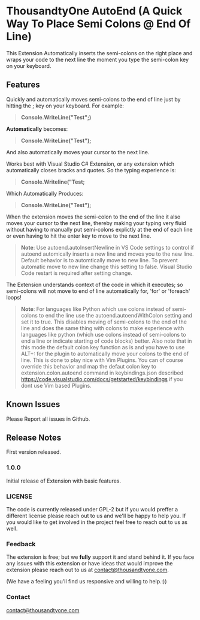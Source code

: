 # ThousandtyOne AutoEnd (A Quick Way To Place Semi Colons @ End Of Line)
This Extension Automatically inserts the semi-colons on the right place and wraps your code to the next line the moment you type the semi-colon key on your keyboard.

## Features

Quickly and automatically moves semi-colons to the end of line just by hitting the ; key on your keyboard.
For example:

>**Console.WriteLine("Test";)**  

**Automatically** becomes:

>**Console.WriteLine("Test");**

And also automatically moves your cursor to the next line.

Works best with Visual Studio C# Extension, or any extension which automatically closes bracks and quotes. So the typing experience is:

> **Console.Writeline("Test;**

Which Automatically Produces:

> **Console.WriteLine("Test");**

When the extension moves the semi-colon to the end of the line it also moves your cursor to the next line, thereby making your typing very fluid without having to manually put semi-colons explictly at the end of each line or even having to hit the enter key to move to the next line.

> **Note**: Use autoend.autoInsertNewline in VS Code settings to control if autoend automically inserts a new line and moves you to the new line. Default behavior is to automtically move to new line. To prevent automatic move to new line change this setting to false. Visual Studio Code restart is required after setting change.

The Extension understands context of the code in which it executes; so semi-colons will not move to end of line automatically for, 'for' or 'foreach' loops!

> **Note**: For languages like Python which use colons instead of semi-colons to end the line use the autoend.autoendWithColon setting and set it to true. This disables moving of semi-colons to the end of the line and does the same thing with colons to make experience with languages like python (which use colons instead of semi-colons to end a line or indicate starting of code blocks) better. Also note that in this mode the default colon key function as is and you have to use ALT+: for the plugin to automatically move your colons to the end of line. This is done to play nice with Vim Plugins. You can of course override this behavior and map the defaut colon key to extension.colon.autoend command in keybindings.json described https://code.visualstudio.com/docs/getstarted/keybindings if you dont use Vim based Plugins.

## Known Issues

Please Report all issues in Github.

## Release Notes

First version released.

### 1.0.0

Initial release of Extension with basic features.

### LICENSE

The code is currently released under GPL-2 but if you would preffer a different license please reach out to us and we'll be happy to help you. If you would like to get involved in the project feel free to reach out to us as well.

### Feedback

The extension is free; but we **fully** support it and stand behind it. If you face any issues with this extension or have ideas that would improve the extension please reach out to us at contact@thousandtyone.com.

(We have a feeling you'll find us responsive and willing to help.:))

### Contact

contact@thousandtyone.com
